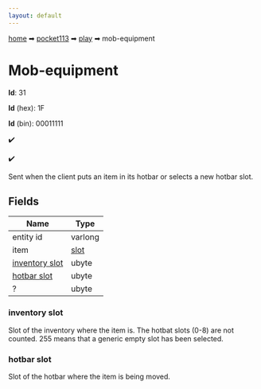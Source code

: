 ```yaml
---
layout: default
---
```


[home](/) ➡ [pocket113](/protocol/pocket113) ➡ [play](/protocol/pocket113/play) ➡ mob-equipment

# Mob-equipment

**Id**: 31

**Id** (hex): 1F

**Id** (bin): 00011111

✔️

✔️

Sent when the client puts an item in its hotbar or selects a new hotbar slot.

## Fields

Name | Type
---|---
entity id | varlong
item | [slot](/protocol/pocket113/types/slot)
[inventory slot](#inventory-slot) | ubyte
[hotbar slot](#hotbar-slot) | ubyte
? | ubyte

### inventory slot

Slot of the inventory where the item is. The hotbat slots (0-8) are not counted. 255 means that a generic empty slot has been selected.

### hotbar slot

Slot of the hotbar where the item is being moved.

